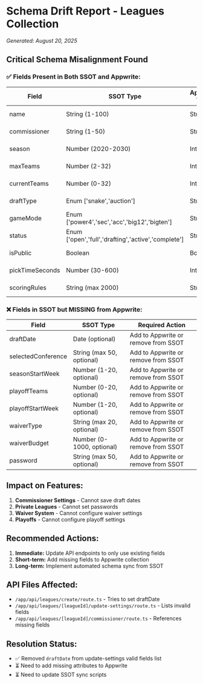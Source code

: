 # Schema Drift Report - Leagues Collection
*Generated: August 20, 2025*

## Critical Schema Misalignment Found

### ✅ Fields Present in Both SSOT and Appwrite:
| Field | SSOT Type | Appwrite Type | Status |
|-------|-----------|---------------|---------|
| name | String (1-100) | String | ✅ Match |
| commissioner | String (1-50) | String | ✅ Match |
| season | Number (2020-2030) | Integer | ✅ Match |
| maxTeams | Number (2-32) | Integer | ✅ Match |
| currentTeams | Number (0-32) | Integer | ✅ Match |
| draftType | Enum ['snake','auction'] | String | ✅ Match |
| gameMode | Enum ['power4','sec','acc','big12','bigten'] | String | ✅ Match |
| status | Enum ['open','full','drafting','active','complete'] | String | ✅ Match |
| isPublic | Boolean | Boolean | ✅ Match |
| pickTimeSeconds | Number (30-600) | Integer | ✅ Match |
| scoringRules | String (max 2000) | String | ✅ Match |

### ❌ Fields in SSOT but MISSING from Appwrite:
| Field | SSOT Type | Required Action |
|-------|-----------|-----------------|
| draftDate | Date (optional) | Add to Appwrite or remove from SSOT |
| selectedConference | String (max 50, optional) | Add to Appwrite or remove from SSOT |
| seasonStartWeek | Number (1-20, optional) | Add to Appwrite or remove from SSOT |
| playoffTeams | Number (0-20, optional) | Add to Appwrite or remove from SSOT |
| playoffStartWeek | Number (1-20, optional) | Add to Appwrite or remove from SSOT |
| waiverType | String (max 20, optional) | Add to Appwrite or remove from SSOT |
| waiverBudget | Number (0-1000, optional) | Add to Appwrite or remove from SSOT |
| password | String (max 50, optional) | Add to Appwrite or remove from SSOT |

## Impact on Features:
1. **Commissioner Settings** - Cannot save draft dates
2. **Private Leagues** - Cannot set passwords
3. **Waiver System** - Cannot configure waiver settings
4. **Playoffs** - Cannot configure playoff settings

## Recommended Actions:
1. **Immediate:** Update API endpoints to only use existing fields
2. **Short-term:** Add missing fields to Appwrite collection
3. **Long-term:** Implement automated schema sync from SSOT

## API Files Affected:
- `/app/api/leagues/create/route.ts` - Tries to set draftDate
- `/app/api/leagues/[leagueId]/update-settings/route.ts` - Lists invalid fields
- `/app/api/leagues/[leagueId]/commissioner/route.ts` - References missing fields

## Resolution Status:
- ✅ Removed `draftDate` from update-settings valid fields list
- ⏳ Need to add missing attributes to Appwrite
- ⏳ Need to update SSOT sync scripts
